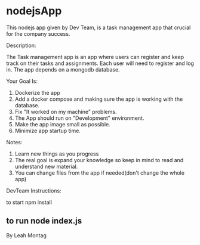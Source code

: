 # nodejsApp

This nodejs app given by Dev Team, is a task management app that crucial for the company success.

Description:

The Task management app is an app where users can register and keep track on their tasks and assignments.
Each user will need to register and log in.
The app depends on a mongodb database.


Your Goal Is:

1. Dockerize the app
2. Add a docker compose and making sure the app is working with the database.
3. Fix "It worked on my machine" problems.
4. The App should run on "Development" environment. 
5. Make the app image small as possible.
6. Minimize app startup time.


Notes:

1. Learn new things as you progress
2. The real goal is expand your knowledge so keep in mind to read and understand new material.
3. You can change files from the app if needed(don't change the whole app)


DevTeam Instructions:

to start 
npm install

to run
node index.js
--------------------------

By Leah Montag 